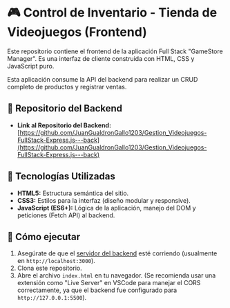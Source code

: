 # 🎮 Control de Inventario - Tienda de Videojuegos (Frontend)

Este repositorio contiene el frontend de la aplicación Full Stack "GameStore Manager". Es una interfaz de cliente construida con HTML, CSS y JavaScript puro.

Esta aplicación consume la API del backend para realizar un CRUD completo de productos y registrar ventas.

## 🔗 Repositorio del Backend

* **Link al Repositorio del Backend:** [https://github.com/JuanGualdronGallo1203/Gestion_Videojuegos-FullStack-Express.js---back](https://github.com/JuanGualdronGallo1203/Gestion_Videojuegos-FullStack-Express.js---back)

## 🚀 Tecnologías Utilizadas

* **HTML5:** Estructura semántica del sitio.
* **CSS3:** Estilos para la interfaz (diseño modular y responsive).
* **JavaScript (ES6+):** Lógica de la aplicación, manejo del DOM y peticiones (Fetch API) al backend.

## 🏃 Cómo ejecutar

1.  Asegúrate de que el [servidor del backend](https://github.com/JuanGualdronGallo1203/Gestion_Videojuegos-FullStack-Express.js---back) esté corriendo (usualmente en `http://localhost:3000`).
2.  Clona este repositorio.
3.  Abre el archivo `index.html` en tu navegador. (Se recomienda usar una extensión como "Live Server" en VSCode para manejar el CORS correctamente, ya que el backend fue configurado para `http://127.0.0.1:5500`).
